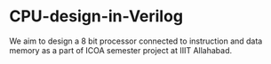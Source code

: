 # CPU-design-in-Verilog
We aim to design a 8 bit processor connected to instruction and data memory as a part of ICOA semester project at IIIT Allahabad.


